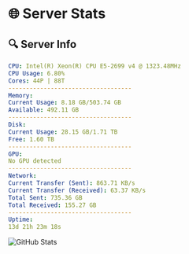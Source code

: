 # 🌐 Server Stats
## 🔍 Server Info
```yaml
CPU: Intel(R) Xeon(R) CPU E5-2699 v4 @ 1323.48MHz
CPU Usage: 6.80%
Cores: 44P | 88T
-----------------------------------
Memory:
Current Usage: 8.18 GB/503.74 GB
Available: 492.11 GB
-----------------------------------
Disk:
Current Usage: 28.15 GB/1.71 TB
Free: 1.60 TB
-----------------------------------
GPU:
No GPU detected
-----------------------------------
Network:
Current Transfer (Sent): 863.71 KB/s
Current Transfer (Received): 63.37 KB/s
Total Sent: 735.36 GB
Total Received: 155.27 GB
-----------------------------------
Uptime:
13d 21h 23m 18s
```
![GitHub Stats](https://img.shields.io/badge/Updated-2025-05-03_14:32:06-blue)